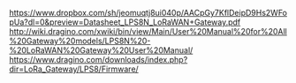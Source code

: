 https://www.dropbox.com/sh/jeomuqtj8ui040p/AACpGy7KflDeipD9Hs2WFopUa?dl=0&preview=Datasheet_LPS8N_LoRaWAN+Gateway.pdf
http://wiki.dragino.com/xwiki/bin/view/Main/User%20Manual%20for%20All%20Gateway%20models/LPS8N%20-%20LoRaWAN%20Gateway%20User%20Manual/
https://www.dragino.com/downloads/index.php?dir=LoRa_Gateway/LPS8/Firmware/
